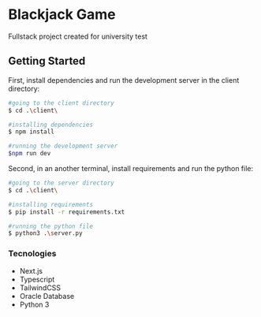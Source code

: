 # Blackjack Game 
Fullstack project created for university test

## Getting Started

First, install dependencies and run the development server in the client directory:
```bash
#going to the client directory
$ cd .\client\

#installing dependencies
$ npm install

#running the development server
$npm run dev
```
Second, in an another terminal, install requirements and run the python file:
```bash
#going to the server directory
$ cd .\client\

#installing requirements
$ pip install -r requirements.txt

#running the python file
$ python3 .\server.py
```
### Tecnologies
- Next.js
- Typescript
- TailwindCSS
- Oracle Database
- Python 3



